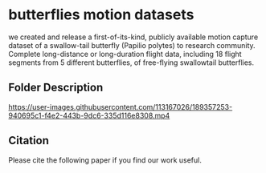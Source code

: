 # butterflies motion datasets

we created and release a first-of-its-kind, publicly available motion capture dataset of a swallow-tail butterfly (Papilio polytes) to research community. Complete long-distance or long-duration flight data, including 18 flight segments from 5 different butterflies, of free-flying swallowtail butterflies.





## Folder Description

https://user-images.githubusercontent.com/113167026/189357253-940695c1-f4e2-443b-9dc6-335d116e8308.mp4





## Citation

Please cite the following paper if you find our work useful.
